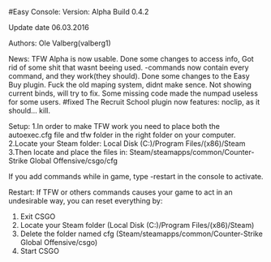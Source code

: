 #Easy Console:
Version: Alpha Build 0.4.2

Update date 06.03.2016

Authors: Ole Valberg(valberg1)


News: TFW Alpha is now usable.
Done some changes to access info,
Got rid of some shit that wasnt beeing used.
-commands now contain every command, and they work(they should).
 Done some changes to the Easy Buy plugin.
Fuck the old maping system, didnt make sence.
Not showing current binds, will try to fix.
Some missing code made the numpad useless for some users. #fixed
The Recruit School plugin now features:
noclip, as it should...
kill.

Setup:
1.In order to make TFW work you need to place both the autoexec.cfg file and tfw folder in the right folder on your computer.
2.Locate your Steam folder: Local Disk (C:)/Program Files/(x86)/Steam
3.Then locate and place the files in: Steam/steamapps/common/Counter-Strike Global Offensive/csgo/cfg

If you add commands while in game, type -restart in the console to activate.

Restart:
If TFW or others commands causes your game to act in an undesirable way, you can reset everything by:
1. Exit CSGO
2. Locate your Steam folder (Local Disk (C:)/Program Files/(x86)/Steam)
3. Delete the folder named cfg (Steam/steamapps/common/Counter-Strike Global Offensive/csgo)
4. Start CSGO
